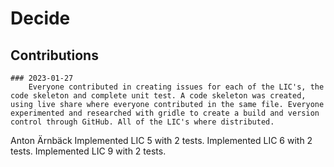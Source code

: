 # Decide


## Contributions
    
    ### 2023-01-27
        Everyone contributed in creating issues for each of the LIC's, the code skeleton and complete unit test. A code skeleton was created, using live share where everyone contributed in the same file. Everyone experimented and researched with gridle to create a build and version control through GitHub. All of the LIC's where distributed.
    
Anton Ärnbäck
    Implemented LIC 5 with 2 tests.
    Implemented LIC 6 with 2 tests.
    Implemented LIC 9 with 2 tests.
